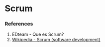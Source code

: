 # Scrum
### References
1. EDteam - Que es Scrum?
2. [Wikipedia - Scrum  (software development)](https://en.wikipedia.org/wiki/Scrum_(software_development))
